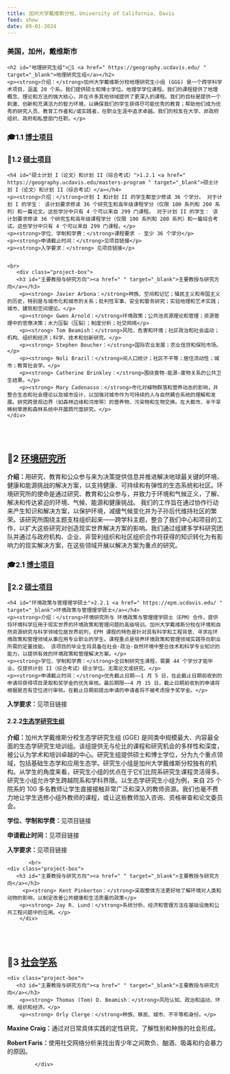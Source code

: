 ```yaml
---
title: 加州大学戴维斯分校，University of California, Davis
feed: show
date: 09-01-2024
---
```


<html lang="zh">
<head>
    <meta charset="UTF-8">
    <title> 加州大学戴维斯分校，University of California, Davis </title>
    <link rel="stylesheet" href="/assets/css/CSS.css">
</head>
<body>
    <h3>美国，加州，戴维斯市</h3>

 
    <h2 id="地理研究生组">🏫1 <a href=" https://geography.ucdavis.edu/ " target="_blank">地理研究生组</a></h2>
    <p><strong>介绍：</strong>加州大学戴维斯分校地理研究生小组 (GGG) 是一个跨学科学术项目，涵盖 20 个系。我们提供硕士和博士学位。地理学学位课程。我们的课程提供了地理概念、理论和方法的强大核心，并在许多其他领域提供了更深入的课程。我们的目标是提供一个刺激、创新和充满活力的智力环境，以确保我们的学生获得尽可能优秀的教育；帮助他们成为优秀的研究人员、教育工作者和/或实践者，在职业生涯中追求卓越。我们的校友在大学、非政府组织、政府和私营部门任职。</p>

<h3 id="博士项目">🎓1.1 <a href=" https://geography.ucdavis.edu/phd-program " target="_blank">博士项目</a></h3>

<h3 id="硕士项目"> 📖1.2 <a href=" " target="_blank">硕士项目</a></h3>

    <h4 id="硕士计划 I（论文）和计划 II（综合考试）">1.2.1 <a href=" https://geography.ucdavis.edu/masters-program " target="_blank">硕士计划 I（论文）和计划 II（综合考试）</a></h4>
    <p><strong>介绍：</strong>计划 I 和计划 II 的学生都至少修读 36 个学分。 对于计划 I 的学生： 该计划要求修读 36 个研究生和高年级课程学分（仅限 100 系列和 200 系列）和一篇论文。这些学分中只有 4 个可以来自 299 门课程。 对于计划 II 的学生： 该计划要求修读 36 个研究生和高年级课程学分（仅限 100 系列和 200 系列）和一篇综合考试。这些学分中只有 4 个可以来自 299 门课程。</p>
    <p><strong>学位、学制和学费：</strong>课程要求 - 至少 36 个学分</p>
    <p><strong>申请截止时间：</strong>见项目链接</p>
    <p><strong>入学要求：</strong> 见项目链接</p>

  
    <br>
       <div class="project-box">
       <h3 id="主要教授与研究方向"><a href=" " target="_blank">主要教授与研究方向</a></h3>
        <p><strong> Javier Arbona：</strong>种族、空间和记忆；殖民主义和帝国主义的历史，特别是与城市化和城市的关系；批判性军事、安全和警务研究；实验地理和艺术实践；城市、建筑和空间理论。</p>
        <p><strong> Gwen Arnold：</strong>环境政策；公共池资源理论和管理；资源管理中的官僚决策；水力压裂（压裂）；制度分析；社交网络</p>
        <p><strong> Tom Beamish：</strong>风险、危害和环境；社区政治和社会运动；机构、组织和经济；科学、技术和创新研究。</p>
        <p><strong> Stephen Boucher：</strong>国际农业发展；农业信贷和保险市场。</p>
        <p><strong> Noli Brazil：</strong>间人口统计；社区不平等；居住流动性；城市；教育社会学。</p>
        <p><strong> Catherine Brinkley：</strong>围绕食物-能源-废物关系的公共卫生结果。</p>
        <p><strong> Mary Cadenasso：</strong>市化对植物群落和营养动态的影响，并整合生态和社会理论以及城市设计，以加强对城市作为可持续的人与自然耦合系统的理解和发展。研究跨景观边界（如森林边缘和河岸带）的营养物、污染物和生物交换。在大都市、半干旱稀树草原和森林系统中开展跨尺度研究。</p>
    </div>
<br>
    <br>


  <h2 id="环境研究所">🏫2 <a href=" https://environment.ucdavis.edu/ " target="_blank">环境研究所</a></h2>
    <p><strong>介绍：</strong>用研究、教育和公众参与来为决策提供信息并推进解决地球最关键的环境、健康和能源挑战的解决方案，以支持健康、可持续和有弹性的生态系统和社区。环境研究所的使命是通过研究、教育和公众参与，并致力于环境和气候正义，了解、解决和传达紧迫的环境、气候、能源和健康挑战。 我们的工作旨在通过协作行动来产生知识和解决方案，以保护环境，减缓气候变化并为子孙后代维持社区的繁荣。该研究所围绕主题支柱组织起来——跨学科主题，整合了我们中心和项目的工作，以扩大这些研究对创造现实世界解决方案的影响。我们通过组建多学科研究团队并通过与政府机构、企业、非营利组织和社区组织合作将获得的知识转化为有影响力的现实解决方案，在这些领域开展以解决方案为重点的研究。</p>

<h3 id="博士项目">🎓2.1 <a href=" " target="_blank">博士项目</a></h3>

<h3 id="硕士项目"> 📖2.2 <a href=" " target="_blank">硕士项目</a></h3>

    <h4 id="环境政策与管理理学硕士">2.2.1 <a href=" https://epm.ucdavis.edu/ " target="_blank">环境政策与管理理学硕士</a></h4>
    <p><strong>介绍：</strong>环境研究所与 环境政策与管理理学硕士（EPM）合作，提供将环境科学应用于现实世界的环境政策和管理问题的高级培训。加州大学戴维斯分校在环境和自然资源研究与科学领域位居世界前列，EPM 课程的特色是针对具有科学和工程背景、寻求在环境政策和管理领域从事应用专业职业的学生。课程重点是培养环境政策和管理领域实践导向职业所需的定量技能。 该项目的毕业生将具备在社会-政治-自然环境中整合技术和科学专业知识的能力，以提供有效的环境政策和管理解决方案。</p>
    <p><strong>学位、学制和学费：</strong>全日制研究生课程，需要 44 个学分才能毕业。仅提供计划 II（综合考试）硕士学位。无需论文或研究。</p>
    <p><strong>申请截止时间：</strong>优先截止日期——1 月 5 日，在此截止日期前收到的申请将获得项目录取和奖学金的优先审核。最后期限——4 月 15 日，截止日期前收到的申请将根据是否有空位进行审核。在截止日期前提出申请的申请者将不被考虑授予奖学金。</p>
<p><strong>入学要求：</strong>见项目链接</p>

<h4 id="生态学研究生组">2.2.2<a href=" https://ecology.ucdavis.edu/ " target="_blank">生态学研究生组</a></h4>
    <p><strong>介绍：</strong>加州大学戴维斯分校生态学研究生组 (GGE) 是同类中规模最大、内容最全面的生态学研究生培训组。该组提供无与伦比的课程和研究机会的多样性和深度，被公认为学术和培训卓越的中心。研究生组提供硕士和博士学位，分为九个重点领域，包括基础生态学和应用生态学。研究生小组是加州大学戴维斯分校独有的机构。从学生的角度来看，研究生小组的优点在于它们比院系研究生课程灵活得多。研究生小组允许学生跨越院系和学科界限。以生态学研究生小组为例，来自 25 个院系的 100 多名教师让学生直接接触非常广泛和深入的教师资源。我们也毫不费力地让学生选修小组外教师的课程，或让这些教师加入咨询、资格审查和论文委员会。</p>
    <p><strong>学位、学制和学费：</strong>见项目链接</p>
    <p><strong>申请截止时间：</strong>见项目链接</p>
    <p><strong>入学要求：</strong>见项目链接</p>

   
           <br>
    <div class="project-box">
       <h3 id="主要教授与研究方向"><a href=" " target="_blank">主要教授与研究方向</a></h3>
         <p><strong> Kent Pinkerton：</strong>采取整体方法更好地了解环境对人类和动物的影响，以制定改善公共健康和生活质量的政策</p>
        <p><strong> Jay R. Lund：</strong>系统分析、经济和管理方法在基础设施和公共工程问题中的应用。</p>
        </div>
<br>
    <br>


  <h2 id="社会学系">🏫3 <a href=" https://sociology.ucdavis.edu/ " target="_blank">社会学系</a></h2>

    <div class="project-box">
       <h3 id="主要教授与研究方向"><a href=" " target="_blank">主要教授与研究方向</a></h3>
        <p><strong> Thomas (Tom) D. Beamish：</strong>风险认知、政治和运动、环境、组织和经济。</p>
        <p><strong> Orly Clerge：</strong>种族、移民、城市、不平等和身份。</p>
<p><strong> Maxine Craig：</strong>通过对日常具体实践的定性研究，了解性别和种族的社会形成。</p>
<p><strong> Robert Faris：</strong>使用社交网络分析来找出青少年之间欺负、酗酒、吸毒和约会暴力的原因。</p>

             </div>
<br>
    <br>


  </body>
</html>

